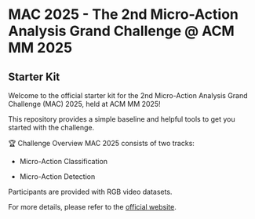 # MAC 2025 - The 2nd Micro-Action Analysis Grand Challenge @ ACM MM 2025 

## Starter Kit

Welcome to the official starter kit for the 2nd Micro-Action Analysis Grand Challenge (MAC) 2025, held at ACM MM 2025!

This repository provides a simple baseline and helpful tools to get you started with the challenge.

🏆 Challenge Overview
MAC 2025 consists of two tracks:

- Micro-Action Classification

- Micro-Action Detection

Participants are provided with RGB video datasets. 

For more details, please refer to the [official website](https://sites.google.com/view/micro-action).